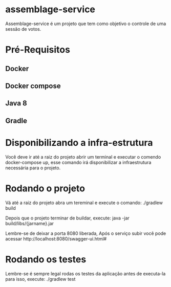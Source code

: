 # assemblage-service

Assemblage-service é um projeto que tem como objetivo o controle de uma sessão de votos.

# Pré-Requisitos
## Docker
## Docker compose
## Java 8
## Gradle

# Disponibilizando a infra-estrutura

Você deve ir até a raiz do projeto abrir um terminal e executar o comendo docker-compose up, esse comando irá disponibilizar 
a infraestrutura necessária para o projeto.

# Rodando o projeto 

Vá até a raiz do projeto abra um tereminal e execute o comando: ./gradlew build

Depois que o projeto terminar de buildar, execute: java -jar build/libs/{jarname}.jar

Lembre-se de deixar a porta 8080 liberada, Após o serviço subir você pode acessar http://localhost:8080/swagger-ui.html#

# Rodando os testes

Lembre-se é sempre legal rodas os testes da aplicação antes de executa-la para isso, execute: ./gradlew test
